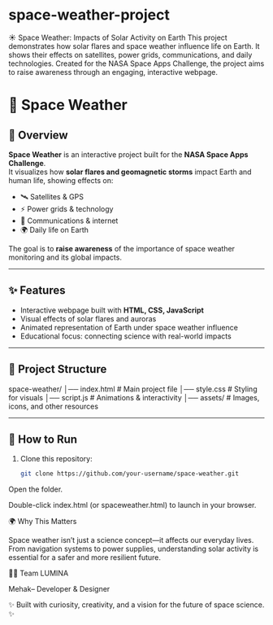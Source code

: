 # space-weather-project
☀️ Space Weather: Impacts of Solar Activity on Earth This project demonstrates how solar flares and space weather influence life on Earth. It shows their effects on satellites, power grids, communications, and daily technologies. Created for the NASA Space Apps Challenge, the project aims to raise awareness through an engaging, interactive webpage.
# 🌌 Space Weather  

## 🔭 Overview  
**Space Weather** is an interactive project built for the **NASA Space Apps Challenge**.  
It visualizes how **solar flares and geomagnetic storms** impact Earth and human life, showing effects on:  
- 🛰️ Satellites & GPS  
- ⚡ Power grids & technology  
- 📡 Communications & internet  
- 🌍 Daily life on Earth  

The goal is to **raise awareness** of the importance of space weather monitoring and its global impacts.  

---

## ✨ Features  
- Interactive webpage built with **HTML, CSS, JavaScript**  
- Visual effects of solar flares and auroras  
- Animated representation of Earth under space weather influence  
- Educational focus: connecting science with real-world impacts  

---

## 📂 Project Structure  
space-weather/
│── index.html # Main project file
│── style.css # Styling for visuals
│── script.js # Animations & interactivity
│── assets/ # Images, icons, and other resources


---

## 🚀 How to Run  
1. Clone this repository:  
   ```bash
   git clone https://github.com/your-username/space-weather.git
Open the folder.

Double-click index.html (or spaceweather.html) to launch in your browser.

🌍 Why This Matters

Space weather isn’t just a science concept—it affects our everyday lives.
From navigation systems to power supplies, understanding solar activity is essential for a safer and more resilient future.

👩‍💻 Team LUMINA

Mehak– Developer & Designer

✨ Built with curiosity, creativity, and a vision for the future of space science. ✨
